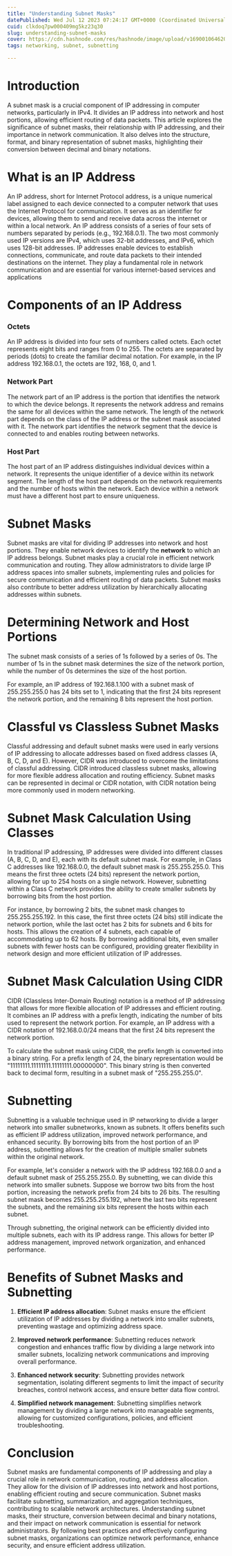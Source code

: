 ```yaml
---
title: "Understanding Subnet Masks"
datePublished: Wed Jul 12 2023 07:24:17 GMT+0000 (Coordinated Universal Time)
cuid: clkdoq7pw000409mg5kz23q30
slug: understanding-subnet-masks
cover: https://cdn.hashnode.com/res/hashnode/image/upload/v1690010646201/383f6ce5-b598-4202-b3a5-a3083803fcd3.avif
tags: networking, subnet, subnetting

---
```


# Introduction

A subnet mask is a crucial component of IP addressing in computer networks, particularly in IPv4. It divides an IP address into network and host portions, allowing efficient routing of data packets. This article explores the significance of subnet masks, their relationship with IP addressing, and their importance in network communication. It also delves into the structure, format, and binary representation of subnet masks, highlighting their conversion between decimal and binary notations.

# What is an IP Address

An IP address, short for Internet Protocol address, is a unique numerical label assigned to each device connected to a computer network that uses the Internet Protocol for communication. It serves as an identifier for devices, allowing them to send and receive data across the internet or within a local network. An IP address consists of a series of four sets of numbers separated by periods (e.g., 192.168.0.1). The two most commonly used IP versions are IPv4, which uses 32-bit addresses, and IPv6, which uses 128-bit addresses. IP addresses enable devices to establish connections, communicate, and route data packets to their intended destinations on the internet. They play a fundamental role in network communication and are essential for various internet-based services and applications

# Components of an IP Address

### Octets

An IP address is divided into four sets of numbers called octets. Each octet represents eight bits and ranges from 0 to 255. The octets are separated by periods (dots) to create the familiar decimal notation. For example, in the IP address 192.168.0.1, the octets are 192, 168, 0, and 1.

### Network Part

The network part of an IP address is the portion that identifies the network to which the device belongs. It represents the network address and remains the same for all devices within the same network. The length of the network part depends on the class of the IP address or the subnet mask associated with it. The network part identifies the network segment that the device is connected to and enables routing between networks.

### Host Part

The host part of an IP address distinguishes individual devices within a network. It represents the unique identifier of a device within its network segment. The length of the host part depends on the network requirements and the number of hosts within the network. Each device within a network must have a different host part to ensure uniqueness.

# Subnet Masks

Subnet masks are vital for dividing IP addresses into network and host portions. They enable network devices to identify the **network** to which an IP address belongs. Subnet masks play a crucial role in efficient network communication and routing. They allow administrators to divide large IP address spaces into smaller subnets, implementing rules and policies for secure communication and efficient routing of data packets. Subnet masks also contribute to better address utilization by hierarchically allocating addresses within subnets.

# Determining Network and Host Portions

The subnet mask consists of a series of 1s followed by a series of 0s. The number of 1s in the subnet mask determines the size of the network portion, while the number of 0s determines the size of the host portion.

For example, an IP address of 192.168.1.100 with a subnet mask of 255.255.255.0 has 24 bits set to 1, indicating that the first 24 bits represent the network portion, and the remaining 8 bits represent the host portion.

# Classful vs Classless Subnet Masks

Classful addressing and default subnet masks were used in early versions of IP addressing to allocate addresses based on fixed address classes (A, B, C, D, and E). However, CIDR was introduced to overcome the limitations of classful addressing. CIDR introduced classless subnet masks, allowing for more flexible address allocation and routing efficiency. Subnet masks can be represented in decimal or CIDR notation, with CIDR notation being more commonly used in modern networking.

# Subnet Mask Calculation Using Classes

In traditional IP addressing, IP addresses were divided into different classes (A, B, C, D, and E), each with its default subnet mask. For example, in Class C addresses like 192.168.0.0, the default subnet mask is 255.255.255.0. This means the first three octets (24 bits) represent the network portion, allowing for up to 254 hosts on a single network. However, subnetting within a Class C network provides the ability to create smaller subnets by borrowing bits from the host portion.

For instance, by borrowing 2 bits, the subnet mask changes to 255.255.255.192. In this case, the first three octets (24 bits) still indicate the network portion, while the last octet has 2 bits for subnets and 6 bits for hosts. This allows the creation of 4 subnets, each capable of accommodating up to 62 hosts. By borrowing additional bits, even smaller subnets with fewer hosts can be configured, providing greater flexibility in network design and more efficient utilization of IP addresses.

# Subnet Mask Calculation Using CIDR

CIDR (Classless Inter-Domain Routing) notation is a method of IP addressing that allows for more flexible allocation of IP addresses and efficient routing. It combines an IP address with a prefix length, indicating the number of bits used to represent the network portion. For example, an IP address with a CIDR notation of 192.168.0.0/24 means that the first 24 bits represent the network portion.

To calculate the subnet mask using CIDR, the prefix length is converted into a binary string. For a prefix length of 24, the binary representation would be "11111111.11111111.11111111.00000000". This binary string is then converted back to decimal form, resulting in a subnet mask of "255.255.255.0".

# Subnetting

Subnetting is a valuable technique used in IP networking to divide a larger network into smaller subnetworks, known as subnets. It offers benefits such as efficient IP address utilization, improved network performance, and enhanced security. By borrowing bits from the host portion of an IP address, subnetting allows for the creation of multiple smaller subnets within the original network.

For example, let's consider a network with the IP address 192.168.0.0 and a default subnet mask of 255.255.255.0. By subnetting, we can divide this network into smaller subnets. Suppose we borrow two bits from the host portion, increasing the network prefix from 24 bits to 26 bits. The resulting subnet mask becomes 255.255.255.192, where the last two bits represent the subnets, and the remaining six bits represent the hosts within each subnet.

Through subnetting, the original network can be efficiently divided into multiple subnets, each with its IP address range. This allows for better IP address management, improved network organization, and enhanced performance.

# Benefits of Subnet Masks and Subnetting

1. **Efficient IP address allocation**: Subnet masks ensure the efficient utilization of IP addresses by dividing a network into smaller subnets, preventing wastage and optimizing address space.
    
2. **Improved network performance**: Subnetting reduces network congestion and enhances traffic flow by dividing a large network into smaller subnets, localizing network communications and improving overall performance.
    
3. **Enhanced network security**: Subnetting provides network segmentation, isolating different segments to limit the impact of security breaches, control network access, and ensure better data flow control.
    
4. **Simplified network management**: Subnetting simplifies network management by dividing a large network into manageable segments, allowing for customized configurations, policies, and efficient troubleshooting.
    

# Conclusion

Subnet masks are fundamental components of IP addressing and play a crucial role in network communication, routing, and address allocation. They allow for the division of IP addresses into network and host portions, enabling efficient routing and secure communication. Subnet masks facilitate subnetting, summarization, and aggregation techniques, contributing to scalable network architectures. Understanding subnet masks, their structure, conversion between decimal and binary notations, and their impact on network communication is essential for network administrators. By following best practices and effectively configuring subnet masks, organizations can optimize network performance, enhance security, and ensure efficient address utilization.
